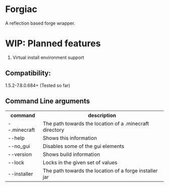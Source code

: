 # Forgiac
 A reflection based forge wrapper. 

# WIP: Planned features
1) Virtual install environment support

## Compatibility: 
1.5.2-7.8.0.684+ (Tested so far) 

## Command Line arguments
<table>
 <tr><th>command</th><th>description</th></tr>
 <tr><td>--.minecraft</td><td>The path towards the location of a .minecraft directory</td></tr>
 <tr><td>--help</td><td>Shows this information</td></tr>
 <tr><td>--no_gui</td><td>Disables some of the gui elements</td></tr>
 <tr><td>--version</td><td>Shows build information</td></tr>
 <tr><td>--lock</td><td>Locks in the given set of values</td></tr>
 <tr><td>--installer</td><td>The path towards the location of a forge installer jar</td></tr>
</table>
